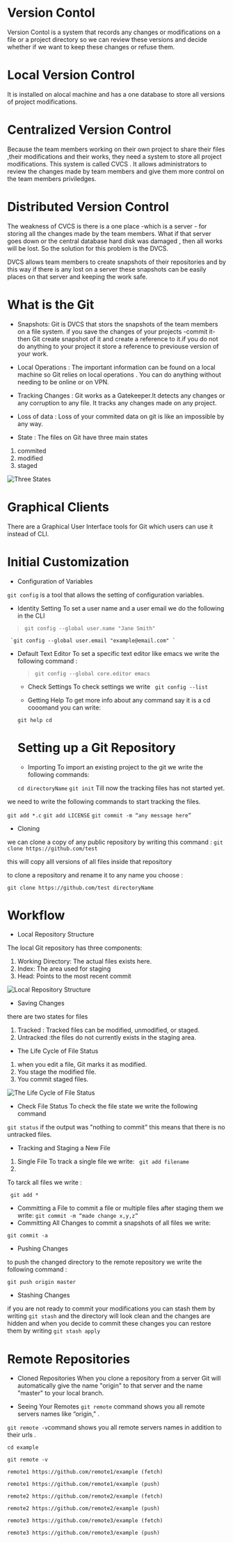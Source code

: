 # Version Contol

Version Contol is a system that records any changes or modifications on a file or a project directory so we can review these versions and decide whether if we want to keep these changes or refuse them.

# Local Version Control 
It is installed on alocal machine and has a one database to store all versions of project modifications.

#  Centralized Version Control

Because the team members working on their own project to share their files ,their modifications and their works, they need a system to store all project modifications. This system is called CVCS . It allows administrators to review the changes made by team members and give them more control on the team members priviledges.


#  Distributed Version Control
The weakness of CVCS is there is a one place -which is a server - for storing all the changes made by the team members.
What if that server goes down or the central database hard disk was damaged , then all works will be lost.
So the solution for this problem is the DVCS.

DVCS allows team members to create snapshots of their repositories and by this way if there is any lost on a server these snapshots can be easily places on that server and keeping the work safe.

#  What is the Git

* Snapshots:
Git is DVCS that stors the snapshots of the team members on a file system. if you save the changes of your projects -commit it- then Git create snapshot of it and create a reference to it.if you do not do anything to your project it store a reference to previouse version of your work.

* Local Operations :
The important information can be found on a local machine so Git relies on local operations .
You can do anything without needing to be online or on VPN.

* Tracking Changes  :
Git works as a Gatekeeper.It detects any changes or any corruption to any file. It tracks any changes made on any project.

* Loss of data :
Loss of your commited data on git is like an impossible by any way.


* State :
The files on Git have three main states
1. commited
2. modified
3. staged

![Three States](https://i.stack.imgur.com/kslSd.png)



# Graphical Clients
There are a Graphical User Interface tools for Git which  users can use it instead of CLI.


# Initial Customization

* Configuration of Variables

`git config` is a tool that allows the setting of configuration variables.

* Identity Setting
 To set a user name and a user email we do the following in the CLI 
 > ` git config --global user.name "Jane Smith" `

     `git config --global user.email "example@email.com" `

* Default Text Editor
 To set a specific text editor like emacs we write the following command :
  > ` git config --global core.editor emacs `

  * Check Settings
  To check settings we write
    ` git config --list`
   
   * Getting Help
   To get more info about any command say it is a cd cooomand you can write:

  ` git help cd `

  # Setting up a Git Repository
   * Importing
   To import an existing project to the git we write the following commands:

   `cd directoryName`
   `git init`
Till now the tracking files has not started yet.
 
 we need to write the following commands to start tracking the files.
  
` git add *.c `
`git add LICENSE`
`git commit -m “any message here” `

* Cloning

we can clone a copy of any public repository by writing this command :
`git clone https://github.com/test `

this will copy alll versions of all files inside that repository 

to clone a repository and rename it to any name you choose :

`git clone https://github.com/test directoryName `


# Workflow

* Local Repository Structure

The local Git repository has three components:

1. Working Directory: The actual files exists here.
2. Index: The area used for staging
3. Head: Points to the most recent commit

![Local Repository Structure](https://blog.udemy.com/wp-content/uploads/2015/08/image036.png)

* Saving Changes

there are two states for files
1. Tracked : Tracked files can be modified, unmodified, or staged.
2. Untracked :the files do not currently exists in the staging area.

* The Life Cycle of File Status
1. when you edit a file, Git marks it as modified.
2. You stage the modified file.
3. You commit staged files.

![The Life Cycle of File Status](https://blog.udemy.com/wp-content/uploads/2015/08/image006.png)

* Check File Status
To check the file state we write the following command 

`git status`
 if the output was "nothing to commit" this means that there is no untracked files.

 * Tracking and Staging a New File

1. Single File 
To track a single file we write:
` git add filename`
2. 
To tarck all files we write :

` git add *`

* Committing a File
to commit a file or multiple files after staging them we write:
 `git commit -m “made change x,y,z”`
* Committing All Changes
to commit a snapshots of all files we write:

`git commit -a `

* Pushing Changes

to push the changed directory to the remote repository we write the following command :

`git push origin master`
 
* Stashing Changes

if you are not ready to commit your modifications you can stash them by writing `git stash` and the directory will look clean and the changes are hidden and when you decide to commit these changes you can restore them by writing `git stash apply`

# Remote Repositories



* Cloned Repositories
When you clone a repository from a server Git will automatically give the name "origin" to that server and the name "master" to your local branch.

* Seeing Your Remotes
 `git remote` command shows you all  remote servers names like  “origin,” .

`git remote -v`command shows you all  remote servers names in addition to their urls .

 `cd example`

`git remote -v`

`remote1 https://github.com/remote1/example (fetch)`

`remote1 https://github.com/remote1/example (push)`

`remote2 https://github.com/remote2/example (fetch)`

`remote2 https://github.com/remote2/example (push)`

`remote3 https://github.com/remote3/example (fetch)`

`remote3 https://github.com/remote3/example (push)`









